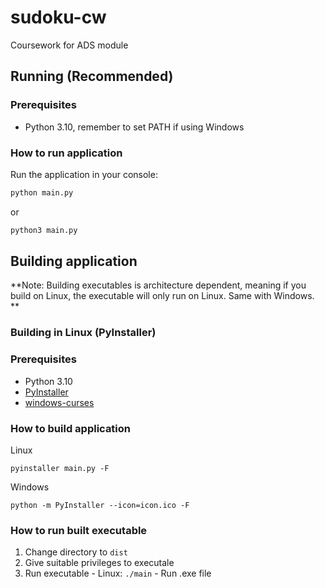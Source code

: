 # sudoku-cw
Coursework for ADS module

## Running (Recommended)
### Prerequisites
-  Python 3.10, remember to set PATH if using Windows
### How to run application
Run the application in your console:
```python
python main.py
```
or 
```python
python3 main.py
```


## Building application
 **Note: Building executables is architecture dependent, meaning if you build on Linux, the executable will only run on Linux. Same with  Windows. **
### Building in Linux (PyInstaller)
### Prerequisites
- Python 3.10
- [PyInstaller](https://pyinstaller.org/en/stable/installation.html)
- [windows-curses](https://pypi.org/project/windows-curses/)
### How to build application
Linux
```shell
pyinstaller main.py -F
```
Windows
```shell
python -m PyInstaller --icon=icon.ico -F
```
### How to run built executable
1. Change directory to `dist`
2. Give suitable privileges to executale
3. Run executable 
		- Linux: ``./main``
		- Run .exe file